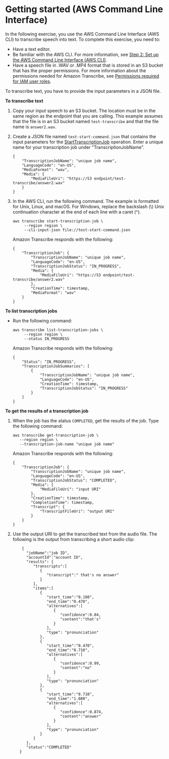 # Getting started \(AWS Command Line Interface\)<a name="getting-started-cli"></a>

In the following exercise, you use the AWS Command Line Interface \(AWS CLI\) to transcribe speech into text\. To complete this exercise, you need to: 
+ Have a text editor\.
+ Be familiar with the AWS CLI\. For more information, see [Step 2: Set up the AWS Command Line Interface \(AWS CLI\)](setup-asc-awscli.md)\.
+ Have a speech file in \.WAV or \.MP4 format that is stored in an S3 bucket that has the proper permissions\. For more information about the permissions needed for Amazon Transcribe, see [Permissions required for IAM user roles](security_iam_id-based-policy-examples.md#auth-role-iam-user)\.

To transcribe text, you have to provide the input parameters in a JSON file\.

**To transcribe text**

1. Copy your input speech to an S3 bucket\. The location must be in the same region as the endpoint that you are calling\. This example assumes that the file is in an S3 bucket named `test-transcribe` and that the file name is `answer2.wav`\.

1. Create a JSON file named `test-start-command.json` that contains the input parameters for the [StartTranscriptionJob](API_StartTranscriptionJob.md) operation\. Enter a unique name for your transcription job under "TranscriptionJobName"\.

   ```
   {
       "TranscriptionJobName": "unique job name", 
       "LanguageCode": "en-US", 
       "MediaFormat": "wav", 
       "Media": {
           "MediaFileUri": "https://S3 endpoint/test-transcribe/answer2.wav"
       }
   }
   ```

1. In the AWS CLI, run the following command\. The example is formatted for Unix, Linux, and macOS\. For Windows, replace the backslash \(\\\) Unix continuation character at the end of each line with a caret \(^\)\.

   ```
   aws transcribe start-transcription-job \
        --region region \
        --cli-input-json file://test-start-command.json
   ```

   Amazon Transcribe responds with the following:

   ```
   {
       "TranscriptionJob": {
           "TranscriptionJobName": "unique job name",
           "LanguageCode": "en-US",
           "TranscriptionJobStatus": "IN_PROGRESS",
           "Media": {
               "MediaFileUri": "https://S3 endpoint/test-transcribe/answer2.wav"
           },
           "CreationTime": timestamp,
           "MediaFormat": "wav"
       }
   }
   ```

**To list transcription jobs**
+ Run the following command:

  ```
  aws transcribe list-transcription-jobs \
       --region region \
       --status IN_PROGRESS
  ```

  Amazon Transcribe responds with the following:

  ```
  {
      "Status": "IN_PROGRESS",
      "TranscriptionJobSummaries": [
          {
              "TranscriptionJobName": "unique job name",
              "LanguageCode": "en-US",
              "CreationTime": timestamp,
              "TranscriptionJobStatus": "IN_PROGRESS"
          }
      ]
  }
  ```

**To get the results of a transcription job**

1. When the job has the status `COMPLETED`, get the results of the job\. Type the following command:

   ```
   aws transcribe get-transcription-job \
      --region region \
      --transcription-job-name "unique job name"
   ```

   Amazon Transcribe responds with the following:

   ```
   {
       "TranscriptionJob": {
           "TranscriptionJobName": "unique job name",
           "LanguageCode": "en-US",
           "TranscriptionJobStatus": "COMPLETED",
           "Media": {
               "MediaFileUri": "input URI"
           },
           "CreationTime": timestamp,
           "CompletionTime": timestamp,
           "Transcript": {
               "TranscriptFileUri": "output URI"
           }
       }
   }
   ```

1. Use the output URI to get the transcribed text from the audio file\. The following is the output from transcribing a short audio clip:

   ```
       {
         "jobName":"job ID",
         "accountId":"account ID",
         "results": {
            "transcripts":[
               {
                  "transcript":" that's no answer"  
               }
            ],
            "items":[
               {
                  "start_time":"0.180",
                  "end_time":"0.470",
                  "alternatives":[
                     {
                        "confidence":0.84,
                        "content":"that's"
                     }
                  ],
                  "type": "pronunciation"
               },
               {
                  "start_time":"0.470",
                  "end_time":"0.710",
                  "alternatives":[
                     {
                        "confidence":0.99,
                        "content":"no"
                     }
                  ],
                  "type": "pronunciation"
               },
               {
                  "start_time":"0.710",
                  "end_time":"1.080",
                  "alternatives":[
                     {
                        "confidence":0.874,
                        "content":"answer"
                     }
                  ],
                  "type": "pronunciation"
               }
            ]
         },
         "status":"COMPLETED"
      }
   ```